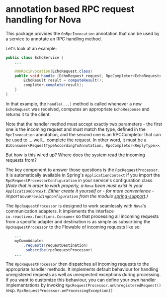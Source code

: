 # annotation based RPC request handling for Nova

This package provides the ```OnRpcInvocation``` annotation that can be used
by a service to annotate an RPC handling method.

Let's look at an example:

```java
public class EchoService {
    ...

    @OnRpcInvocation(EchoRequest.class)
    public void handle (EchoRequest request, RpcCompletor<EchoRequest> requestCompletor) {
        EchoResult result = computeResult();
        completor.complete(result);
    }
}
```

In that example, the ```handle(...)``` method is called whenever a new ```EchoRequest```
was received, computes an appropriate ```EchoResponse``` and returns it
to the client.

Note that the handler method must accept exactly two parameters - the first one
is the incoming request and must match the type, defined in the ```RpcInvocation```
annotation, and the second one is an RPCCompletor that can be used to ...
well... complete the request. In other word, it must be a
```BiConsumer<RequestTypeAccordingToAnnotation, RpcCompletor<ReplyType>>```.

But how is this wired up? Where does the system read the incoming requests from?

The key component to answer those questions is the ```RpcRequestProcessor```. It is
automatically available in Spring's ```ApplicationContext``` if you import
the ```RpcRequestProcessorConfiguration``` in your service's configuration
class. (_Note that in order to work properly, a ```Nova``` bean must
exist in your ```ApplicationContext```. Either create it yourself or - for
more convenience - import ``` NovaProvidingConfiguration ``` from the module
[spring-support](../spring-support/README.md).)_

The ```RpcRequestProcessor``` is designed to work seamlessly with ```Nova```'s
communication adapters. It implements the interface ```io.reactivex.functions.Consumer```
so that processing all incoming requests from a specific adapter and destination is as simple
as subscribing the ```RpcRequestProcessor``` to the Flowable of incoming requests like so:

```java
    ...
    myCommAdapter
        .requests(requestDestination)
        .subscribe(rpcRequestProcessor)
    ...
```

The ```RpcRequestProcessor``` then dispatches all incoming requests to the
appropriate handler methods. It implements default behaviour for handling
unregistered requests as well as unexpected exceptions during processing.
If you want to customize this behaviour, you can define your own handler
implementations by invoking ``` RpcRequestProcessor.onUnregisteredRequest() ```
resp. ``` RpcRequestProcessor.onProcessingException() ```

